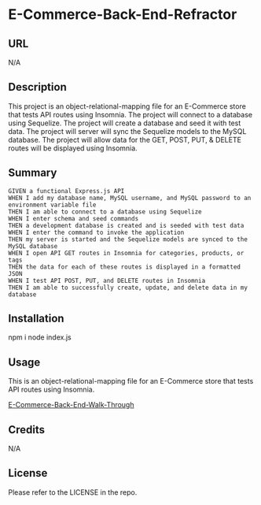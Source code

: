 # E-Commerce-Back-End-Refractor

## URL
N/A

## Description

This project is an object-relational-mapping file for an E-Commerce store that tests API routes using Insomnia.
The project will connect to a database using Sequelize.
The project will create a database and seed it with test data.
The project will server will sync the Sequelize models to the MySQL database.
The project will allow data for the GET, POST, PUT, & DELETE routes will be displayed using Insomnia.

## Summary

```
GIVEN a functional Express.js API
WHEN I add my database name, MySQL username, and MySQL password to an environment variable file
THEN I am able to connect to a database using Sequelize
WHEN I enter schema and seed commands
THEN a development database is created and is seeded with test data
WHEN I enter the command to invoke the application
THEN my server is started and the Sequelize models are synced to the MySQL database
WHEN I open API GET routes in Insomnia for categories, products, or tags
THEN the data for each of these routes is displayed in a formatted JSON
WHEN I test API POST, PUT, and DELETE routes in Insomnia
THEN I am able to successfully create, update, and delete data in my database
```

## Installation

npm i
node index.js

## Usage

This is an object-relational-mapping file for an E-Commerce store that tests API routes using Insomnia.

[E-Commerce-Back-End-Walk-Through](https://user-images.githubusercontent.com/118239578/219817208-510538be-c49a-4dcb-a258-56d43c496d06.mp4)

## Credits

N/A

## License

Please refer to the LICENSE in the repo.
